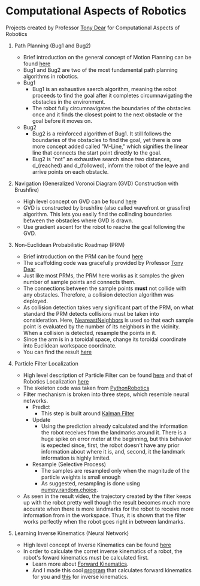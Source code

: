 # Computational Aspects of Robotics
Projects created by Professor [Tony Dear](https://www.engineering.columbia.edu/faculty/tony-dear) for Computational Aspects of Robotics

1. Path Planning (Bug1 and Bug2)
    - Brief introduction on the general concept of Motion Planning can be found [here](https://en.wikipedia.org/wiki/Motion_planning#:~:text=Motion%20planning%2C%20also%20path%20planning,animation%2C%20robotics%20and%20computer%20games.)
    - Bug1 and Bug2 are two of the most fundamental path planning algorithms in robotics.
    - Bug1
        - Bug1 is an exhaustive saerch algorithm, meaning the robot proceeds to find the goal after it completes circumnavigating the obstacles in the environment.
        - The robot fully circumnavigates the boundaries of the obstacles once and it finds the closest point to the next obstacle or the goal before it moves on. 
    - Bug2
        - Bug2 is a reinforced algorithm of Bug1. It still follows the boundaries of the obstacles to find the goal, yet there is one more concept added called "M-Line," which signifies the linear line that connects the start point directly to the goal.
        - Bug2 is "not" an exhaustive search since two distances, d_(reached) and d_(followed), inform the robot of the leave and arrive points on each obstacle.
        
2. Navigation (Generalized Voronoi Diagram (GVD) Construction with Brushfire)
    - High level concept on GVD can be found [here](https://www.cs.columbia.edu/~pblaer/projects/path_planner/)
    - GVD is constructed by brushfire (also called wavefront or grassfire) algorithm. This lets you easily find the collinding boundaries between the obstacles where GVD is drawn.
    - Use gradient ascent for the robot to reache the goal following the GVD.

3. Non-Euclidean Probabilistic Roadmap (PRM)
    - Brief introduction on the PRM can be found [here](http://www.cs.columbia.edu/~allen/F15/NOTES/Probabilisticpath.pdf) 
    - The scaffolding code was gracefully provided by Professor [Tony Dear](https://www.engineering.columbia.edu/faculty/tony-dear)
    - Just like most PRMs, the PRM here works as it samples the given number of sample points and connects them.
    - The connections between the sample points **must** not collide with any obstacles. Therefore, a collision detection algorithm was deployed.
    - As collision detection takes very significant part of the PRM, on what standard the PRM detects collisions must be taken into consideration. Here, [NeareastNeighbors](https://scikit-learn.org/stable/modules/generated/sklearn.neighbors.NearestNeighbors.html) is used so that each sample point is evaluated by the number of its neighbors in the vicinity. When a collision is detected, resample the points in it.
    - Since the arm is in a toroidal space, change its toroidal coordinate into Euclidean workspace coordinate.
    - You can find the result [here](https://www.youtube.com/watch?v=k7dJsFfELGA&ab_channel=JinhoLee)

4. Particle Filter Localization 
    - High level description of Particle Filter can be found [here](https://en.wikipedia.org/wiki/Particle_filter) and that of Robotics Localization [here](https://en.wikipedia.org/wiki/Robot_navigation)
    - The skeleton code was taken from [PythonRobotics](https://pythonrobotics.readthedocs.io/en/latest/modules/localization.html#particle-filter-localization)
    - Filter mechanism is broken into three steps, which resemble neural networks.
        - Predict
            - This step is built around [Kalman Filter](https://en.wikipedia.org/wiki/Kalman_filter)
        - Update
            - Using the prediction already calculated and the information the robot receives from the landmarks around it. There is a huge spike on error meter at the beginning, but this behavior is expected since, first, the robot doesn't have any prior information about where it is, and, second, it the landmark information is highly limited.
        - Resample (Selective Process)
            - The samples are resampled only when the magnitude of the particle weights is small enough 
            - As suggested, resampling is done using [numpy.random.choice](https://numpy.org/doc/stable/reference/random/generated/numpy.random.choice.html).
    - As seen in the result video, the trajectory created by the filter keeps up with the robot pretty well though the result becomes much more accurate when there is more landmarks for the robot to receive more information from in the workspace. Thus, it is shown that the filter works perfectly when the robot goes right in between landmarks.
    
5. Learning Inverse Kinematics (Neural Network)
    - High level concept of Inverse Kinematics can be found [here](https://en.wikipedia.org/wiki/Inverse_kinematics)
    - In order to calculate the corret inverse kinematics of a robot, the robot's foward kinematics must be calculated first. 
        - Learn more about [Forward Kinematics](https://en.wikipedia.org/wiki/Forward_kinematics).
        - And I made this cool [program](https://github.com/JinhoLee93/Robotics/blob/main/learning_inverse_kinematics/forward_kinematics.py) that calculates forward kinematics for you and [this](https://github.com/JinhoLee93/Robotics/blob/main/learning_inverse_kinematics/inverse_kinematics.py) for inverse kinematics.
